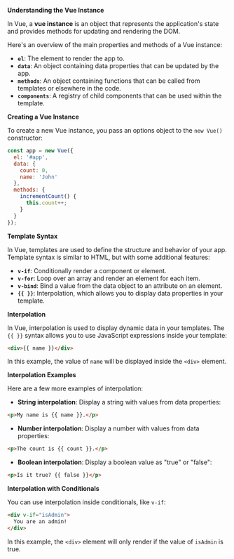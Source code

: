 **Understanding the Vue Instance**

In Vue, a **vue instance** is an object that represents the application's state and provides methods for updating and rendering the DOM.

Here's an overview of the main properties and methods of a Vue instance:

* **`el`**: The element to render the app to.
* **`data`**: An object containing data properties that can be updated by the app.
* **`methods`**: An object containing functions that can be called from templates or elsewhere in the code.
* **`components`**: A registry of child components that can be used within the template.

**Creating a Vue Instance**

To create a new Vue instance, you pass an options object to the `new Vue()` constructor:
```javascript
const app = new Vue({
  el: '#app',
  data: {
    count: 0,
    name: 'John'
  },
  methods: {
    incrementCount() {
      this.count++;
    }
  }
});
```
**Template Syntax**

In Vue, templates are used to define the structure and behavior of your app. Template syntax is similar to HTML, but with some additional features:

* **`v-if`**: Conditionally render a component or element.
* **`v-for`**: Loop over an array and render an element for each item.
* **`v-bind`**: Bind a value from the data object to an attribute on an element.
* **`{{ }}`**: Interpolation, which allows you to display data properties in your template.

**Interpolation**

In Vue, interpolation is used to display dynamic data in your templates. The `{{ }}` syntax allows you to use JavaScript expressions inside your template:
```html
<div>{{ name }}</div>
```
In this example, the value of `name` will be displayed inside the `<div>` element.

**Interpolation Examples**

Here are a few more examples of interpolation:

* **String interpolation**: Display a string with values from data properties:
```html
<p>My name is {{ name }}.</p>
```
* **Number interpolation**: Display a number with values from data properties:
```html
<p>The count is {{ count }}.</p>
```
* **Boolean interpolation**: Display a boolean value as "true" or "false":
```html
<p>Is it true? {{ false }}</p>
```
**Interpolation with Conditionals**

You can use interpolation inside conditionals, like `v-if`:
```html
<div v-if="isAdmin">
  You are an admin!
</div>
```
In this example, the `<div>` element will only render if the value of `isAdmin` is true.
